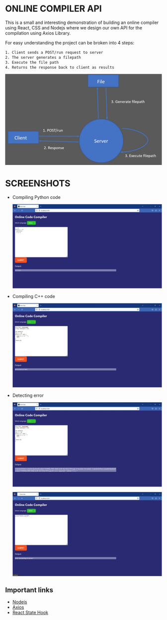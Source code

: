 
# ONLINE COMPILER API

This is a small and interesting demonstration of building an online compiler using React, CSS and Nodejs where we design our own API for the compilation using Axios Library.


For easy understanding the project can be broken into 4 steps:

    1. Client sends a POST/run request to server
    2. The server generates a filepath
    3. Execute the file path 
    4. Returns the response back to client as results

![wireframe](https://raw.githubusercontent.com/supratimpaul13/Online-compiler-API/main/wireframe.jpg)

    


# SCREENSHOTS

* Compiling Python code

    ![Python](https://raw.githubusercontent.com/supratimpaul13/Online-compiler-API/main/ss1.jpg)

* Compiling C++ code

    ![C++](https://raw.githubusercontent.com/supratimpaul13/Online-compiler-API/main/ss2.jpg)

* Detecting error

    ![error](https://raw.githubusercontent.com/supratimpaul13/Online-compiler-API/main/ss3.jpg)

    ![error](https://raw.githubusercontent.com/supratimpaul13/Online-compiler-API/main/ss4.jpg)
## Important links

 - [Nodejs](https://nodejs.org/api/child_process.html)
 - [Axios](https://github.com/axios/axios)
 - [React State Hook](https://legacy.reactjs.org/docs/hooks-state.html)



